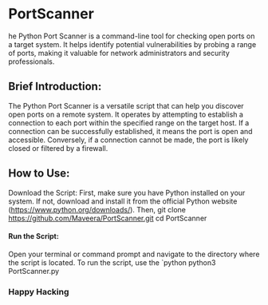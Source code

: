 # PortScanner
he Python Port Scanner is a command-line tool for checking open ports on a target system. It helps identify potential vulnerabilities by probing a range of ports, making it valuable for network administrators and security professionals.

## Brief Introduction:
The Python Port Scanner is a versatile script that can help you discover open ports on a remote system. It operates by attempting to establish a connection to each port within the specified range on the target host. If a connection can be successfully established, it means the port is open and accessible. Conversely, if a connection cannot be made, the port is likely closed or filtered by a firewall.

## How to Use:
Download the Script: First, make sure you have Python installed on your system. If not, download and install it from the official Python website (https://www.python.org/downloads/). Then,
git clone https://github.com/Maveera/PortScanner.git
cd PortScanner

#### Run the Script: 
Open your terminal or command prompt and navigate to the directory where the script is located. To run the script, use the `python
python3 PortScanner.py

### Happy Hacking
